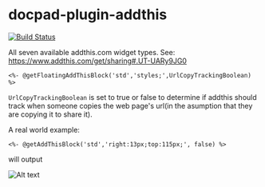 # docpad-plugin-addthis

[![Build Status](https://img.shields.io/travis/electblake/docpad-plugin-addthis/master.svg)](http://travis-ci.org/lectblake/docpad-plugin-addthis "Check this project's build status on TravisCI")


All seven available addthis.com widget types. See: https://www.addthis.com/get/sharing#.UT-UARy9JG0

`<%- @getFloatingAddThisBlock('std','styles;',UrlCopyTrackingBoolean) %>`

`UrlCopyTrackingBoolean` is set to true or false to determine if addthis should track when someone copies the web page's url(in the asumption that they are copying it to share it). 


A real world example:

`<%- @getAddThisBlock('std','right:13px;top:115px;', false) %>`

will output 

![Alt text](http://4.bp.blogspot.com/--hQ6WcijYXw/UCVtsA98RyI/AAAAAAAAAfc/lc05n8JoEcs/s320/VS1.png "AddThis Vertical Floating Bar")
